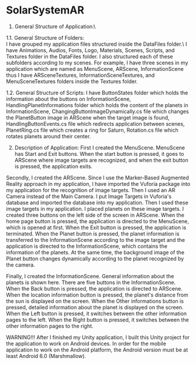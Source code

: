 # SolarSystemAR

1. General Structure of Application:\

  1.1. General Structure of Folders:\
  I have grouped my application files structured inside the DataFiles folder.\ 
  I have Animations, Audios, Fonts, Logo, Materials, Scenes, Scripts, and Textures folder in the DataFiles folder. 
  I also structured each of these subfolders according to my scenes. 
  For example, I have three scenes in my application which are named as MenuScene, ARScene, InformationScene 
  thus I have ARSceneTextures, InformationSceneTextures, and MenuSceneTextures folders inside the Textures folder. 
  
  1.2. General Structure of Scripts:
  I have ButtonStates folder which holds the information about the buttons on InformationScene, 
  HandlingPlanetInformations folder which holds the content of the planets in InformationScene, 
  ChangingButtonImageDynamically.cs file which changes the PlanetButton image in ARScene when the target image is found, 
  HandlingButtonEvents.cs file which redirects application between scenes, PlanetRing.cs file which creates a ring for Saturn, 
  Rotation.cs file which rotates planets around their center.

2. Description of Application:
  First I created the MenuScene. MenuScene has Start and Exit buttons. 
  When the start button is pressed, it goes to ARScene where image targets are recognized, 
  and when the exit button is pressed, the application exits. 
  
  Secondly, I created the ARScene. Since I use the Marker-Based Augmented Reality approach in my application, 
  I have imported the Vuforia package into my application for the recognition of image targets. 
  Then I used an AR Camera instead of the Main Camera. I put Image Targets in Vuforia's database 
  and imported the database into my application. Then I used these image targets in my application. 
  I placed planets on these image targets. I created three buttons on the left side of the screen in ARScene. 
  When the home page button is pressed, the application is directed to the MenuScene, which is opened at first. 
  When the Exit button is pressed, the application is terminated. When the Planet button is pressed, 
  the planet information is transferred to the InformationScene according to the image target 
  and the application is directed to the InformationScene, which contains the information of the planets. 
  At the same time, the background image of the Planet button changes dynamically according to the planet recognized by the camera. 

  Finally, I created the InformationScene. General information about the planets is shown here. 
  There are five buttons in the InformationScene. When the Back button is pressed, the application is directed to ARScene. 
  When the location information button is pressed, the planet's distance from the sun is displayed on the screen. 
  When the Other informations button is pressed, detailed information about the planet is displayed on the screen. 
  When the Left button is pressed, it switches between the other information pages to the left. 
  When the Right button is pressed, it switches between the other information pages to the right. 
  
WARNING!!!
  After I finished my Unity application, I built this Unity project for the application to work on Android devices. 
  In order for the mobile application to work on the Android platform, the Android version must be at least Android 6.0 (Marshmallow).
